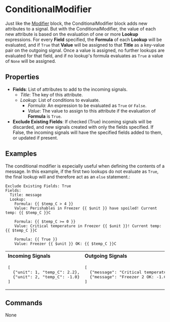 ConditionalModifier
===================
Just like the [Modifier](https://blocks.n.io/Modifier) block, the ConditionalModifier block adds new attributes to a signal. But with the ConditionalModifier, the value of each new attribute is based on the evaluation of one or more **Lookup** expressions. For every **Field** specified, the **Formula** of each **Lookup** will be evaluated, and if `True` that **Value** will be assigned to that **Title** as a key-value pair on the outgoing signal. Once a value is assigned, no further lookups are evaluated for that field, and if no lookup's formula evaluates as `True` a value of `None` will be assigned.

Properties
----------
- **Fields**: List of attributes to add to the incoming signals.
  - *Title*: The key of this attribute.
  - *Lookup*: List of conditions to evaluate.
    - *Formula*: An expression to be evaluated as `True` or `False`.
    - *Value*: The value to assign to this attribute if the evaluation of **Formula** is `True`.
- **Exclude Existing Fields**: If checked (True) incoming signals will be discarded, and new signals created with only the fields specified. If False, the incoming signals will have the specified fields added to them, or updated if present.

Examples
--------
The conditional modifier is especially useful when defining the contents of a message. In this example, if the first two lookups do not evaluate as `True`, the final lookup will and therefore act as an `else` statement.:
```
Exclude Existing Fields: True
Fields:
  Title: message
  Lookup:
    Formula: {{ $temp_C > 4 }}
    Value: Perishables in Freezer {{ $unit }} have spoiled! Current temp: {{ $temp_C }}C
    
    Formula: {{ $temp_C >= 0 }}
    Value: Critical temperature in Freezer {{ $unit }}! Current temp: {{ $temp_C }}C
    
    Formula: {{ True }}
    Value: Freezer {{ $unit }} OK: {{ $temp_C }}C
```
<table width=100%>
<tr>
<th align="left">Incoming Signals</th>
<th align="left">Outgoing Signals</th>
</tr>
<tr>
<td>
<pre>
[
  {"unit": 1, "temp_C": 2.2},
  {"unit": 2, "temp_C": -1.0}
]
</pre>
</td>
<td>
<pre>
[
  {"message": "Critical temperature in Freezer 1! Current temp: 2.2C"},
  {"message": "Freezer 2 OK: -1.0C"}
]
</pre>
</td>
</tr>
</table>

Commands
--------
None
